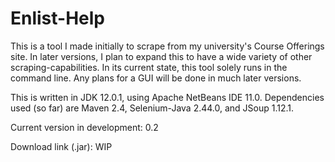 # Enlist-Help
This is a tool I made initially to scrape from my university's Course Offerings site. In later versions, I plan to expand this to have a wide variety of other scraping-capabilities. In its current state, this tool solely runs in the command line. Any plans for a GUI will be done in much later versions.

This is written in JDK 12.0.1, using Apache NetBeans IDE 11.0. Dependencies used (so far) are Maven 2.4, Selenium-Java 2.44.0, and JSoup 1.12.1.

Current version in development: 0.2

Download link (.jar): WIP
